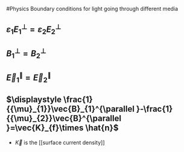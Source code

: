 #Physics
Boundary conditions for light going through different media
## $\displaystyle {\varepsilon}_{1}E_{1}^{\perp}={\varepsilon}_{2}E_{2}^{\perp}$
## $\displaystyle B_{1}^{\perp}=B_{2}^{\perp}$
## $\displaystyle \vec{E}_{1}^{\parallel }=\vec{E}_{2}^{\parallel }$
## $\displaystyle \frac{1}{{\mu}_{1}}\vec{B}_{1}^{\parallel }-\frac{1}{{\mu}_{2}}\vec{B}^{\parallel }=\vec{K}_{f}\times \hat{n}$
* $\displaystyle \vec{K}$ is the [[surface current density]]
